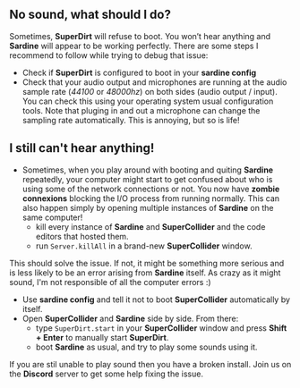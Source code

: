 ## No sound, what should I do?

Sometimes, **SuperDirt** will refuse to boot. You won&rsquo;t hear anything and **Sardine** will appear to be working perfectly. There are some steps I recommend to follow while trying to debug that issue:

-   Check if **SuperDirt** is configured to boot in your **sardine config**
-   Check that your audio output and microphones are running at the audio sample rate (*44100* or *48000hz*) on both sides (audio output / input). You can check this using your operating system usual configuration tools. Note that pluging in and out a microphone can change the sampling rate automatically. This is annoying, but so is life!

## I still can't hear anything!

-   Sometimes, when you play around with booting and quiting **Sardine** repeatedly, your computer might start to get confused about who is using some of the network connections or not. You now have **zombie connexions** blocking the I/O process from running normally. This can also happen simply by opening multiple instances of **Sardine** on the same computer!
    -   kill every instance of **Sardine** and **SuperCollider** and the code editors that hosted them.
    -   run `Server.killAll` in a brand-new **SuperCollider** window.

This should solve the issue. If not, it might be something more serious and is less likely to be an error arising from **Sardine** itself. As crazy as it might sound, I'm not responsible of all the computer errors :)

-   Use **sardine config** and tell it not to boot **SuperCollider** automatically by itself.
-   Open **SuperCollider** and **Sardine** side by side. From there:
    -   type `SuperDirt.start` in your **SuperCollider** window and press **Shift + Enter** to manually start **SuperDirt**.
    -   boot **Sardine** as usual, and try to play some sounds using it.

If you are stil unable to play sound then you have a broken install. Join us on the **Discord** server to get some help fixing the issue.
